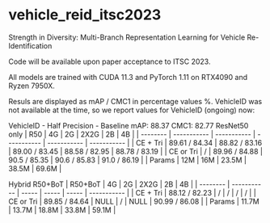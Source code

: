 # vehicle_reid_itsc2023
Strength in Diversity: Multi-Branch Representation Learning for
Vehicle Re-Identification

Code will be available upon paper acceptance to ITSC 2023.

All models are trained with CUDA 11.3 and PyTorch 1.11 on RTX4090 and Ryzen 7950X.

Resuls are displayed as mAP / CMC1 in percentage values %.
VehicleID was not available at the time, so we report values for VehicleID (ongoing) now:


VehicleID - Half Precision - Baseline mAP:  88.37 CMC1: 82.77
ResNet50 only
| R50      | 4G          | 2G          | 2X2G        | 2B          | 4B          |
| -------- | ----------- | ----------- | ----------- | ----------- | ----------- |
| CE + Tri | 89.61 / 84.34 | 88.82 / 83.16 | 89.00 / 83.45 | 88.58 / 82.95 | 88.78 / 83.19 |
| CE or Tri |  /            | 89.96 / 84.88 | 90.5 / 85.35  | 90.6 / 85.83  | 91.0 / 86.19  |
| Params   | 12M         | 16M         | 23.5M       | 38.5M       | 69.6M       |

Hybrid R50+BoT
| R50+BoT  | 4G          | 2G    | 2X2G  | 2B    | 4B          |
| -------- | ----------- | ----- | ----- | ----- | ----------- |
| CE + Tri | 88.12 / 82.23 |  /      |  /      |  /      |  /            |
| CE or Tri | 89.85 / 84.64 | NULL  |  /      | NULL  | 90.99 / 86.08 |
| Params   | 11.7M       | 13.7M | 18.8M | 33.8M | 59.1M       |
